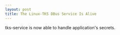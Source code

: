 ```yaml
---
layout: post
title: The Linux-TKS DBus Service Is Alive
---
```


tks-service is now able to handle application's secrets.

